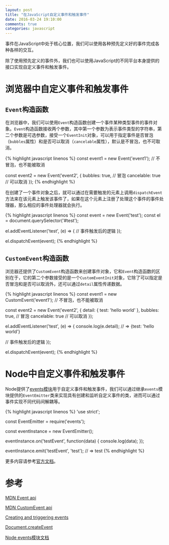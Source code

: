 ```yaml
---
layout: post
title: "在JavaScript自定义事件和触发事件"
date: 2016-03-24 19:10:00
comments: true
categories: javascript
---
```


事件在JavaScript中处于核心位置，我们可以使用各种预先定义好的事件完成各种各样的交互。

除了使用预先定义的事件外，我们也可以使用JavaScript的不同平台本身提供的接口实现自定义事件和触发事件。

# 浏览器中自定义事件和触发事件

## `Event`构造函数

在浏览器中，我们可以使用`Event`构造函数创建一个事件某种类型事件的事件对象。`Event`构造函数接收两个参数，其中第一个参数为表示事件类型的字符串，第二个参数是可选参数，接受一个`EventInit`对象，可以用于指定事件是否冒泡（`bubbles`属性）和是否可以取消（`cancelable`属性），默认是不冒泡，也不可取消。

{% highlight javascript linenos %}
const event1 = new Event('event1');    // 不冒泡，也不能被取消

const event2 = new Event('event2', {
  bubbles: true,     // 冒泡
  cancelable: true    // 可以取消
  });
{% endhighlight %}

在创建了一个事件对象之后，就可以通过在需要触发的元素上调用`dispatchEvent`方法来在该元素上触发该事件了，如果在这个元素上注册了处理这个事件的事件处理器，那么相应的事件处理器就会执行。

{% highlight javascript linenos %}
const event = new Event('test');
const el = document.querySelector('#test');

el.addEventListener('test', (e) => {
  // 事件触发后的逻辑
});

el.dispatchEvent(event);
{% endhighlight %}

## `CustomEvent`构造函数
浏览器还提供了`CustomEvent`构造函数来创建事件对象，它和`Event`构造函数的区别在于，它的第二个参数接受的是一个`CustomEventInit`对象，它除了可以指定是否冒泡和是否可以取消外，还可以通过`detail`属性传递数据。

{% highlight javascript linenos %}
const event1 = new CustomEvent('event1');    // 不冒泡，也不能被取消

const event2 = new Event('event2', {
  detail: {
    test: 'hello world'
  },
  bubbles: true,     // 冒泡
  cancelable: true    // 可以取消
  });

el.addEventListener('test', (e) => {
  console.log(e.detail);    // => {test: 'hello world'}

  // 事件触发后的逻辑
});

el.dispatchEvent(event);
{% endhighlight %}

# Node中自定义事件和触发事件
Node提供了[events模块](https://nodejs.org/api/events.html)用于自定义事件和触发事件，我们可以通过继承`events`模块提供的`EventEmitter`类来实现具有创建和监听自定义事件的类，进而可以通过事件实现不同代码间解耦等。

{% highlight javascript linenos %}
'use strict';

const EventEmitter = require('events');

const eventInstance = new EventEmitter();

eventInstance.on('testEvent', function(data) {
  console.log(data);
});

eventInstance.emit('testEvent', 'test');    // => test
{% endhighlight %}

更多内容请参考[官方文档](https://nodejs.org/api/events.html)。

# 参考
[MDN Event api](https://developer.mozilla.org/en-US/docs/Web/API/Event)

[MDN CustomEvent api](https://developer.mozilla.org/en-US/docs/Web/API/CustomEvent)

[Creating and triggering events](https://developer.mozilla.org/en-US/docs/Web/Guide/Events/Creating_and_triggering_events)

[Document.createEvent](https://developer.mozilla.org/en-US/docs/Web/API/Document/createEvent)

[Node events模块文档](https://nodejs.org/api/events.html)

